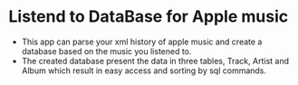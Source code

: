 # Listend to DataBase for Apple music

- This app can parse your xml history of apple music and create a database based on the music you listened to.
- The created database present the data in three tables, Track, Artist and Album which result in easy access and sorting by sql commands.



